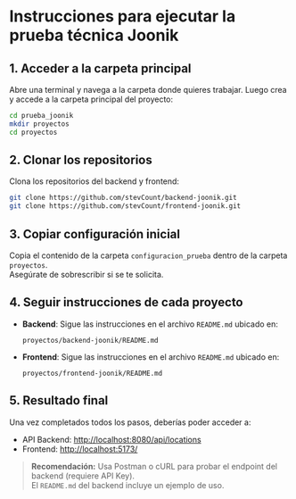 # Instrucciones para ejecutar la prueba técnica Joonik

## 1. Acceder a la carpeta principal

Abre una terminal y navega a la carpeta donde quieres trabajar. Luego crea y accede a la carpeta principal del proyecto:

```bash
cd prueba_joonik
mkdir proyectos
cd proyectos
```

## 2. Clonar los repositorios

Clona los repositorios del backend y frontend:

```bash
git clone https://github.com/stevCount/backend-joonik.git
git clone https://github.com/stevCount/frontend-joonik.git
```

## 3. Copiar configuración inicial

Copia el contenido de la carpeta `configuracion_prueba` dentro de la carpeta `proyectos`.  
Asegúrate de sobrescribir si se te solicita.


## 4. Seguir instrucciones de cada proyecto

- **Backend**: Sigue las instrucciones en el archivo `README.md` ubicado en:

  ```
  proyectos/backend-joonik/README.md
  ```

- **Frontend**: Sigue las instrucciones en el archivo `README.md` ubicado en:

  ```
  proyectos/frontend-joonik/README.md
  ```

## 5. Resultado final

Una vez completados todos los pasos, deberías poder acceder a:

- API Backend: [http://localhost:8080/api/locations](http://localhost:8080/api/locations)
- Frontend: [http://localhost:5173/](http://localhost:5173/)

> **Recomendación:** Usa Postman o cURL para probar el endpoint del backend (requiere API Key).  
> El `README.md` del backend incluye un ejemplo de uso.
